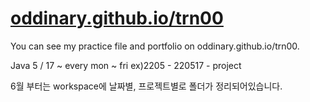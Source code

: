 # <a href ="https://oddinary.github.io/trn00">oddinary.github.io/trn00</a>

You can see my practice file and portfolio on oddinary.github.io/trn00.

Java
5 / 17 ~  every mon ~ fri  ex)2205 - 220517 - project

6월 부터는 workspace에 날짜별, 프로젝트별로 폴더가 정리되어있습니다.
